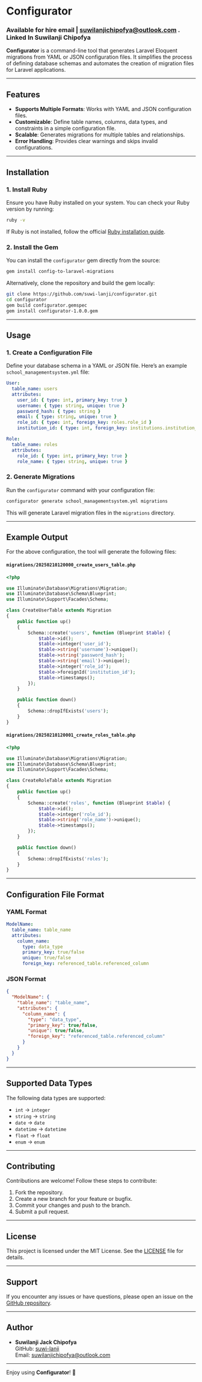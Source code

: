 # Configurator

### Available for hire email | suwilanjichipofya@outlook.com . Linked In Suwilanji Chipofya

**Configurator** is a command-line tool that generates Laravel Eloquent migrations from YAML or JSON configuration files. It simplifies the process of defining database schemas and automates the creation of migration files for Laravel applications.

---

## Features

- **Supports Multiple Formats**: Works with YAML and JSON configuration files.
- **Customizable**: Define table names, columns, data types, and constraints in a simple configuration file.
- **Scalable**: Generates migrations for multiple tables and relationships.
- **Error Handling**: Provides clear warnings and skips invalid configurations.

---

## Installation

### 1. Install Ruby

Ensure you have Ruby installed on your system. You can check your Ruby version by running:

```bash
ruby -v
```

If Ruby is not installed, follow the official [Ruby installation guide](https://www.ruby-lang.org/en/documentation/installation/).

### 2. Install the Gem

You can install the `configurator` gem directly from the source:

```bash
gem install config-to-laravel-migrations
```

Alternatively, clone the repository and build the gem locally:

```bash
git clone https://github.com/suwi-lanji/configurator.git
cd configurator
gem build configurator.gemspec
gem install configurator-1.0.0.gem
```

---

## Usage

### 1. Create a Configuration File

Define your database schema in a YAML or JSON file. Here’s an example `school_managementsystem.yml` file:

```yaml
User:
  table_name: users
  attributes:
    user_id: { type: int, primary_key: true }
    username: { type: string, unique: true }
    password_hash: { type: string }
    email: { type: string, unique: true }
    role_id: { type: int, foreign_key: roles.role_id }
    institution_id: { type: int, foreign_key: institutions.institution_id }

Role:
  table_name: roles
  attributes:
    role_id: { type: int, primary_key: true }
    role_name: { type: string, unique: true }
```

### 2. Generate Migrations

Run the `configurator` command with your configuration file:

```bash
configurator generate school_managementsystem.yml migrations
```

This will generate Laravel migration files in the `migrations` directory.

---

## Example Output

For the above configuration, the tool will generate the following files:

#### `migrations/20250210120000_create_users_table.php`

```php
<?php

use Illuminate\Database\Migrations\Migration;
use Illuminate\Database\Schema\Blueprint;
use Illuminate\Support\Facades\Schema;

class CreateUserTable extends Migration
{
    public function up()
    {
        Schema::create('users', function (Blueprint $table) {
            $table->id();
            $table->integer('user_id');
            $table->string('username')->unique();
            $table->string('password_hash');
            $table->string('email')->unique();
            $table->integer('role_id');
            $table->foreignId('institution_id');
            $table->timestamps();
        });
    }

    public function down()
    {
        Schema::dropIfExists('users');
    }
}
```

#### `migrations/20250210120001_create_roles_table.php`

```php
<?php

use Illuminate\Database\Migrations\Migration;
use Illuminate\Database\Schema\Blueprint;
use Illuminate\Support\Facades\Schema;

class CreateRoleTable extends Migration
{
    public function up()
    {
        Schema::create('roles', function (Blueprint $table) {
            $table->id();
            $table->integer('role_id');
            $table->string('role_name')->unique();
            $table->timestamps();
        });
    }

    public function down()
    {
        Schema::dropIfExists('roles');
    }
}
```

---

## Configuration File Format

### YAML Format

```yaml
ModelName:
  table_name: table_name
  attributes:
    column_name:
      type: data_type
      primary_key: true/false
      unique: true/false
      foreign_key: referenced_table.referenced_column
```

### JSON Format

```json
{
  "ModelName": {
    "table_name": "table_name",
    "attributes": {
      "column_name": {
        "type": "data_type",
        "primary_key": true/false,
        "unique": true/false,
        "foreign_key": "referenced_table.referenced_column"
      }
    }
  }
}
```

---

## Supported Data Types

The following data types are supported:

- `int` → `integer`
- `string` → `string`
- `date` → `date`
- `datetime` → `datetime`
- `float` → `float`
- `enum` → `enum`

---

## Contributing

Contributions are welcome! Follow these steps to contribute:

1. Fork the repository.
2. Create a new branch for your feature or bugfix.
3. Commit your changes and push to the branch.
4. Submit a pull request.

---

## License

This project is licensed under the MIT License. See the [LICENSE](LICENSE) file for details.

---

## Support

If you encounter any issues or have questions, please open an issue on the [GitHub repository](https://github.com/suwi-lanji/configurator/issues).

---

## Author

- **Suwilanji Jack Chipofya**  
  GitHub: [suwi-lanji](https://github.com/suwi-lanji)  
  Email: suwilanjichipofya@outlook.com

---

Enjoy using **Configurator**! 🚀
